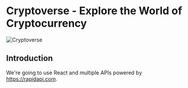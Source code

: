 # Cryptoverse - Explore the World of Cryptocurrency

![Cryptoverse](https://i.ibb.co/8gh5Jc8/image.png)

## Introduction
 We're going to use React and multiple APIs powered by https://rapidapi.com.


